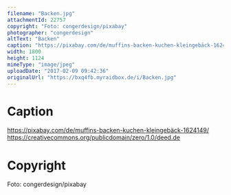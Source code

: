 ```yaml
---
filename: "Backen.jpg"
attachmentId: 22757
copyright: "Foto: congerdesign/pixabay"
photographer: "congerdesign"
altText: "Backen"
caption: "https://pixabay.com/de/muffins-backen-kuchen-kleingebäck-1624149/\nhttps://creativecommons.org/publicdomain/zero/1.0/deed.de"
width: 1800
height: 1124
mimeType: "image/jpeg"
uploadDate: "2017-02-09 09:42:36"
originalUrl: "https://bxq4fb.myraidbox.de/i/Backen.jpg"
---
```


# Caption

https://pixabay.com/de/muffins-backen-kuchen-kleingebäck-1624149/
https://creativecommons.org/publicdomain/zero/1.0/deed.de

# Copyright

Foto: congerdesign/pixabay
